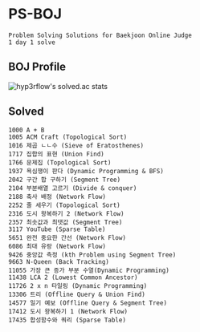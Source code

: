 # PS-BOJ

    Problem Solving Solutions for Baekjoon Online Judge
    1 day 1 solve

## BOJ Profile

![hyp3rflow's solved.ac stats](https://github-readme-solvedac.hyp3rflow.vercel.app/api/?handle=bln01)

## Solved

    1000 A + B
    1005 ACM Craft (Topological Sort)
    1016 제곱 ㄴㄴ수 (Sieve of Eratosthenes)
    1717 집합의 표현 (Union Find)
    1766 문제집 (Topological Sort)
    1937 욕심쟁이 판다 (Dynamic Programming & BFS)
    2042 구간 합 구하기 (Segment Tree)
    2104 부분배열 고르기 (Divide & conquer)
    2188 축사 배정 (Network Flow)
    2252 줄 세우기 (Topological Sort)
    2316 도시 왕복하기 2 (Network Flow)
    2357 최솟값과 최댓값 (Segment Tree)
    3117 YouTube (Sparse Table)
    5651 완전 중요한 간선 (Network Flow)
    6086 최대 유랑 (Network Flow)
    9426 중앙값 측정 (kth Problem using Segment Tree)
    9663 N-Queen (Back Tracking)
    11055 가장 큰 증가 부분 수열(Dynamic Programming)
    11438 LCA 2 (Lowest Common Ancestor)
    11726 2 x n 타일링 (Dynamic Programming)
    13306 트리 (Offline Query & Union Find)
    14577 일기 예보 (Offline Query & Segment Tree)
    17412 도시 왕복하기 1 (Network Flow)
    17435 합성함수와 쿼리 (Sparse Table)
